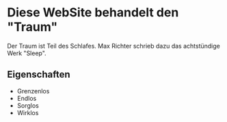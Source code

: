 # Diese WebSite behandelt den "Traum"
Der Traum ist Teil des Schlafes.
Max Richter schrieb dazu das achtstündige Werk "Sleep".
## Eigenschaften
* Grenzenlos
* Endlos
* Sorglos
* Wirklos
